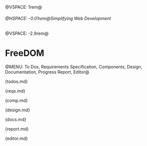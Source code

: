 @VSPACE: 1rem@

###### @HSPACE: -0.01rem@Simplifying Web Development

@VSPACE: -2.9rem@

# FreeDOM

@MENU: To Dos, Requirements Specification, Components, Design, Documentation, Progress Report, Editor@

{todos.md}

{reqs.md}

{comp.md}

{design.md}

{docs.md}

{report.md}

{editor.md}